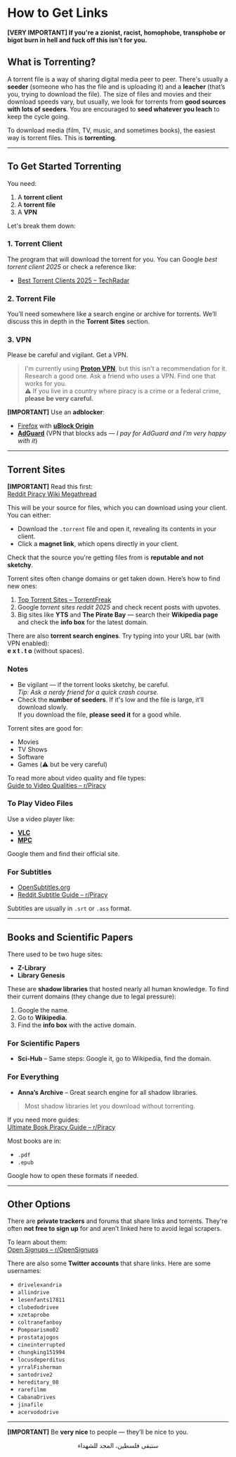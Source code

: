 # How to Get Links

**[VERY IMPORTANT] If you're a zionist, racist, homophobe, transphobe or bigot burn in hell and fuck off this isn't for you.**

## What is Torrenting?

A torrent file is a way of sharing digital media peer to peer. There's usually a **seeder** (someone who has the file and is uploading it) and a **leacher** (that’s you, trying to download the file). The size of files and movies and their download speeds vary, but usually, we look for torrents from **good sources with lots of seeders**. You are encouraged to **seed whatever you leach** to keep the cycle going.

To download media (film, TV, music, and sometimes books), the easiest way is torrent files. This is **torrenting**.

---

## To Get Started Torrenting

You need:

1. A **torrent client**
2. A **torrent file**
3. A **VPN**

Let's break them down:

### 1. Torrent Client

The program that will download the torrent for you. You can Google _best torrent client 2025_ or check a reference like:

- [Best Torrent Clients 2025 – TechRadar](https://www.techradar.com/best/torrent-client)

### 2. Torrent File

You’ll need somewhere like a search engine or archive for torrents. We’ll discuss this in depth in the **Torrent Sites** section.

### 3. VPN

Please be careful and vigilant. Get a VPN.

> I'm currently using [**Proton VPN**](https://protonvpn.com), but this isn't a recommendation for it. Research a good one. Ask a friend who uses a VPN. Find one that works for you.  
> ⚠️ If you live in a country where piracy is a crime or a federal crime, **please be very careful.**

**[IMPORTANT]** Use an **adblocker**:
- [Firefox](https://www.mozilla.org/ar/firefox/new/) with [**uBlock Origin**](https://ublockorigin.com/)
- [**AdGuard**](https://adguard.com/en/welcome.html) (VPN that blocks ads — _I pay for AdGuard and I’m very happy with it_)

---

## Torrent Sites

**[IMPORTANT]** Read this first:  
[Reddit Piracy Wiki Megathread](https://www.reddit.com/r/Piracy/wiki/megathread/)

This will be your source for files, which you can download using your client. You can either:

- Download the `.torrent` file and open it, revealing its contents in your client.
- Click a **magnet link**, which opens directly in your client.

Check that the source you're getting files from is **reputable and not sketchy**.

Torrent sites often change domains or get taken down. Here’s how to find new ones:

1. [Top Torrent Sites – TorrentFreak](https://torrentfreak.com/top-torrent-sites/)
2. Google _torrent sites reddit 2025_ and check recent posts with upvotes.
3. Big sites like **YTS** and **The Pirate Bay** — search their **Wikipedia page** and check the **info box** for the latest domain.

There are also **torrent search engines**. Try typing into your URL bar (with VPN enabled):  
**e x t . t o** (without spaces).

### Notes

- Be vigilant — if the torrent looks sketchy, be careful.  
  *Tip: Ask a nerdy friend for a quick crash course.*
- Check the **number of seeders**. If it's low and the file is large, it’ll download slowly.  
  If you download the file, **please seed it** for a good while.

Torrent sites are good for:

- Movies
- TV Shows
- Software
- Games (⚠️ but be very careful)

To read more about video quality and file types:  
[Guide to Video Qualities – r/Piracy](https://www.reddit.com/r/Piracy/comments/1kjhncq/a_pirate_guide_to_video_qualities_of_video_format/)

### To Play Video Files

Use a video player like:

- [**VLC**](https://www.videolan.org/vlc/)
- [**MPC**](https://codecguide.com/download_kl.htm)

Google them and find their official site.

### For Subtitles

- [OpenSubtitles.org](https://www.opensubtitles.org/)
- [Reddit Subtitle Guide – r/Piracy](https://www.reddit.com/r/Piracy/comments/1jrbqkt/favorite_site_to_get_srt_subtitle_files/)

Subtitles are usually in `.srt` or `.ass` format.

---

## Books and Scientific Papers

There used to be two huge sites:

- **Z-Library**
- **Library Genesis**

These are **shadow libraries** that hosted nearly all human knowledge. To find their current domains (they change due to legal pressure):

1. Google the name.
2. Go to **Wikipedia**.
3. Find the **info box** with the active domain.

### For Scientific Papers

- **Sci-Hub** – Same steps: Google it, go to Wikipedia, find the domain.

### For Everything

- **Anna’s Archive** – Great search engine for all shadow libraries.

> Most shadow libraries let you download without torrenting.

If you need more guides:  
[Ultimate Book Piracy Guide – r/Piracy](https://www.reddit.com/r/Piracy/comments/1kg8fj0/ultimate_book_piracy_guide/)

Most books are in:

- `.pdf`
- `.epub`

Google how to open these formats if needed.

---

## Other Options

There are **private trackers** and forums that share links and torrents. They're often **not free to sign up** for and aren’t linked here to avoid legal scrapers.

To learn about them:  
[Open Signups – r/OpenSignups](https://www.reddit.com/r/OpenSignups/)

There are also some **Twitter accounts** that share links. Here are some usernames:

- `drivelexandria`
- `allindrive`
- `lesenfants17811`
- `clubedodrivee`
- `xzetaprobe`
- `coltranefanboy`
- `Pompoarismo02`
- `prostatajogos`
- `cineinterrupted`
- `chungking151994`
- `locusdeperditus`
- `yrralFisherman`
- `santodrive2`
- `hereditary_08`
- `rarefilmm`
- `CabanaDrives`
- `jinafile`
- `acervododrive`

---

**[IMPORTANT]** Be **very nice** to people — they’ll be nice to you.

<p style="text-align:center;">ستبقى فلسطين، المجد للشهداء</p>

